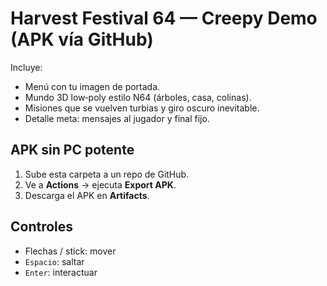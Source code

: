 # Harvest Festival 64 — Creepy Demo (APK vía GitHub)

Incluye:
- Menú con tu imagen de portada.
- Mundo 3D low‑poly estilo N64 (árboles, casa, colinas).
- Misiones que se vuelven turbias y giro oscuro inevitable.
- Detalle meta: mensajes al jugador y final fijo.

## APK sin PC potente
1. Sube esta carpeta a un repo de GitHub.
2. Ve a **Actions** → ejecuta **Export APK**.
3. Descarga el APK en **Artifacts**.

## Controles
- Flechas / stick: mover
- `Espacio`: saltar
- `Enter`: interactuar